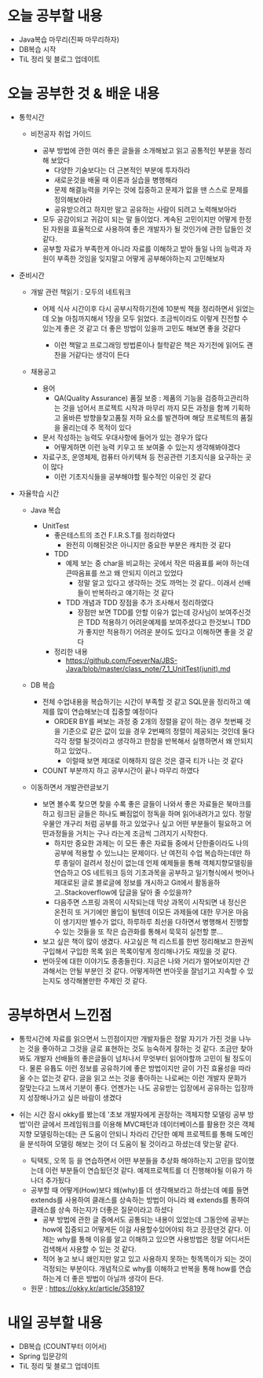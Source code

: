 # 오늘 공부할 내용

- Java복습 마무리(진짜 마무리하자)
- DB복습 시작
- TiL 정리 및 블로그 업데이트



# 오늘 공부한 것 & 배운 내용

- 통학시간

  - 비전공자 취업 가이드

    - 공부 방법에 관한 여러 좋은 글들을 소개해놨고 읽고 공통적인 부분을 정리해 보았다
      - 다양한 기술보다는 더 근본적인 부분에 투자하라
      - 새로운것을 배울 때 이론과 실습을 병행해라
      -  문제 해결능력을 키우는 것에 집중하고 문제가 없을 땐 스스로 문제를 정의해보아라
      -  공유받으려고 하지만 말고 공유하는 사람이 되려고 노력해보아라
    - 모두 공감이되고 귀감이 되는 말 들이었다. 계속된 고민이지만 어떻게 한정된 자원을 효율적으로 사용하여 좋은 개발자가 될 것인가에 관한 답들인 것 같다.
    - 공부할 자료가 부족한게 아니라 자료를 이해하고 받아 들일 나의 능력과 자원이 부족한 것임을 잊지말고 어떻게 공부해야하는지 고민해보자

    

- 준비시간

  - 개발 관련 책읽기 : 모두의 네트워크

    - 어제 식사 시간이후 다시 공부시작하기전에 10분씩 책을 정리하면서 읽었는데 오늘 아침까지해서 1장을 모두 읽었다. 조금씩이라도 이렇게 진전할 수 있는게 좋은 것 같고 더 좋은 방법이 있을까 고민도 해보면 좋을 것같다

      - 이런 책말고 프로그래밍 방법론이나 철학같은 책은 자기전에 읽어도 괜찬을 거같다는 생각이 든다

      

  - 채용공고

    - 용어
      - QA(Quality Assurance) 품질 보증 : 제품의 기능을 검증하고관리하는 것을 넘어서 프로젝트 시작과 마무리 까지 모든 과정을 함께 기획하고 올바른 방향을찾고품질 저하 요소를 발견하며 해당 프로젝트의 품질을 올리는데 주 목적이 있다
    - 문서 작성하는 능력도 우대사항에 들어가 있는 경우가 많다
      - 어떻게하면 이런 능력 키우고 또 보여줄 수 있는지 생각해봐야겠다
    - 자료구조, 운영체제, 컴퓨터 아키텍쳐 등 전공관련 기초지식을 요구하는 곳이 많다
      - 이런 기초지식들을 공부해야할 필수적인 이유인 것 같다

- 자율학습 시간

  - Java 복습
    - UnitTest
      - 좋은테스트의 조건 F.I.R.S.T를 정리하였다
        - 완전히 이해된것은 아니지만 중요한 부분은 캐치한 것 같다
      - TDD
        - 예제 보는 중 char을 비교하는 곳에서 작은 따옴표를 써야 하는데 큰따옴표를 쓰고 왜 안되지 이러고 있었다
          - 정말 알고 있다고 생각하는 것도 까먹는 것 같다.. 이래서 선배들이 반복하라고 얘기하는 것 같다
        - TDD 개념과 TDD 장점을 추가 조사해서 정리하였다
          - 장점만 보면 TDD를 안할 이유가 없는데 강사님이 보여주신것은 TDD 적용하기 어려운예제를 보여주셨다고 한것보니 TDD가 좋지만 적용하기 어려운 분야도 있다고 이해하면 좋을 것 같다
      - 정리한 내용
        - https://github.com/FoeverNa/JBS-Java/blob/master/class_note/7_1_UnitTest(junit).md
  - DB 복습
    - 전체 수업내용을 복습하기는 시간이 부족할 것 같고 SQL문을 정리하고 예제를 많이 연습해보는데 집중할 예정이다
      - ORDER BY를 써보는 과정 중 2개의 정렬을 같이 하는 경우 첫번째 것을 기준으로 같은 값이 있을 경우 2번째의 정렬이 제공되는 것인데 둘다 각각 정렬 될것이라고 생각하고 한참을 반복해서 실행하면서 왜 안되지 하고 있었다..
        - 이럴때 보면 제대로 이해하지 않은 것은 결국 티가 나는 것 같다
    - COUNT 부분까지 하고  공부시간이 끝나 마무리 하였다 
  
  
  
  - 이동하면서 개발관련글보기
    - 보면 볼수록 찾으면 찾을 수록 좋은 글들이 나와서 좋은 자료들은 북마크를 하고 링크된 글들은 하나도 빠짐없이 정독을 하며 읽어내려가고 있다. 정말 우물안 개구리 처럼 공부를 하고 있었구나 싶고 어떤 부분들이 필요하고 어떤과정들을 거치는 구나 라는게 조금씩 그려지기 시작한다.
      -  하지만 중요한 과제는 이 모든 좋은 자료들 중에서 단한줄이라도 나의 공부에 적용할 수 있느냐는 문제이다. 난 여전히 수업 복습하는데만 하루 종일이 걸려서 정신이 없는데 언제 예제들을 통해 객체지향모델링을 연습하고 OS 네트워크 등의 기초과목을 공부하고 일기형식에서 벗어나 제대로된 글로 블로글에 정보를 개시하고 Git에서 활동을하고..Stackoverflow에 답글을 달아 줄 수있을까?
      - 다음주면 스프링 과목이 시작되는데 막상 과목이 시작되면 내 정신은 온전히 또 거기에만 몰입이 될텐데 이모든 과제들에 대한 무거운 마음이 생기지만 별수가 없다, 하루하루 최선을 다하면서 병행해서 진행할 수 있는 것들을 또 작은 습관화를 통해서 묵묵히 실천할 뿐...
    - 보고 싶은 책이 많이 생겼다. 사고싶은 책 리스트를 한번 정리해보고 한권씩 구입해서 구입한 목록 읽은 목록이렇게 정리해나가도 재밌을 것 같다.
    - 번아웃에 대한 이야기도 종종들린다. 지금은 나와 거리가 멀어보이지만 간과해서는 안될 부분인 것 같다. 어떻게하면 번아웃을 잘넘기고 지속할 수 있는지도 생각해볼만한 주제인 것 같다.
  
  

# 공부하면서 느낀점

- 통학시간에 자료를 읽으면서 느낀점이지만 개발자들은 정말 자기가 가진 것을 나누는 것을 좋아하고 그것을 글로 표현하는 것도 능숙하게 잘하는 것 같다. 조금만 찾아봐도 개발자 선배들의 좋은글들이 넘처나서 무엇부터 읽어야할까 고민이 될 정도이다. 물론 유튭도 이런 정보를 공유하기에 좋은 방법이지만 글이 가진 효율성을 따라올 수는 없는것 같다. 글을 읽고 쓰는 것을 좋아하는 나로써는 이런 개발자 문화가 잘맞는다고 느껴서 기분이 좋다. 언젠가는 나도 공유받는 입장에서 공유하는 입장까지 성장해나가고 싶은 바람이 생겼다

- 쉬는 시간 잠시 okky를 봤는데 '초보 개발자에게 권장하는 객체지향 모델링 공부 방법'이란 글에서 프레임워크를 이용해 MVC패턴과 데이터베이스를 활용한 것은 객체지향 모델링하는데는 큰 도움이 안되니 차라리 간단한 예제 프로젝트를 통해 도메인을 분석하여 모델링 해보는 것이 더 도움이 될 것이라고 하셨는데 맞는말 같다.

  - 틱택토, 오목 등 을 연습하면서 어떤 부분들을 추상화 해야하는지 고민을 많이했는데 이런 부분들이 연습됬던것 같다. 예제프로젝트를 더 진행해야될 이유가 하나더 추가됬다
  - 공부할 때 어떻게(How)보다 왜(why)를 더 생각해보라고 하셨는데 예를 들면 extends를 사용하여 클래스를 상속하는 방법이 아니라 왜 extends를 통하여 클래스를 상속 하는지가 더좋은 질문이라고 하셨다
    - 공부 방법에 관한 글 중에서도 공통되는 내용이 있었는데 그동안에 공부는 how에 집중되고 어떻게든 이걸 사용할수있어야되 하고 끙끙댄것 같다. 이제는 why를 통해 이유를 알고 이해하고 있으면 사용방법은 정말 어디서든 검색해서 사용할 수 있는 것 같다.
    - 적어 놓고 보니 왜인지만 알고 있고 사용하지 못하는 헛똑똑이가 되는 것이 걱정되는 부분이다. 개념적으로 why를 이해하고 반복을 통해 how를 연습하는게  더 좋은 방법이 아닐까 생각이 든다.
  - 원문 : https://okky.kr/article/358197

  

# 내일 공부할 내용

- DB복습 (COUNT부터 이어서)
- Spring 입문강의
- TiL 정리 및 블로그 업데이트





